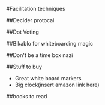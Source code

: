 #Facilitation techniques

##Decider protocal

##Dot Voting

##Bikablo for whiteboarding magic

##Don't be a time box nazi 

##Stuff to buy
* Great white board markers
* Big clock(insert amazon link here)

##books to read
